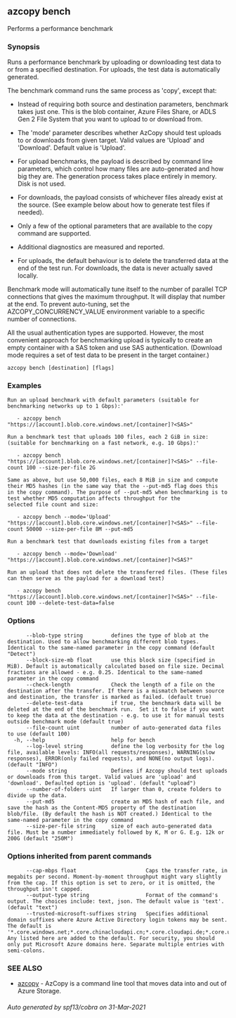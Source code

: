 ## azcopy bench

Performs a performance benchmark

### Synopsis


Runs a performance benchmark by uploading or downloading test data to or from a specified destination. 
For uploads, the test data is automatically generated.

The benchmark command runs the same process as 'copy', except that: 

  - Instead of requiring both source and destination parameters, benchmark takes just one. This is the 
    blob container, Azure Files Share, or ADLS Gen 2 File System that you want to upload to or download from.

  - The 'mode' parameter describes whether AzCopy should test uploads to or downloads from given target. Valid values are 'Upload'
    and 'Download'. Default value is 'Upload'.

  - For upload benchmarks, the payload is described by command line parameters, which control how many files are auto-generated and 
    how big they are. The generation process takes place entirely in memory. Disk is not used.

  - For downloads, the payload consists of whichever files already exist at the source. (See example below about how to generate
    test files if needed).
  
  - Only a few of the optional parameters that are available to the copy command are supported.
  
  - Additional diagnostics are measured and reported.
  
  - For uploads, the default behaviour is to delete the transferred data at the end of the test run.  For downloads, the data
    is never actually saved locally.

Benchmark mode will automatically tune itself to the number of parallel TCP connections that gives 
the maximum throughput. It will display that number at the end. To prevent auto-tuning, set the 
AZCOPY_CONCURRENCY_VALUE environment variable to a specific number of connections. 

All the usual authentication types are supported. However, the most convenient approach for benchmarking upload is typically
to create an empty container with a SAS token and use SAS authentication. (Download mode requires a set of test data to be
present in the target container.)
  


```
azcopy bench [destination] [flags]
```

### Examples

```
Run an upload benchmark with default parameters (suitable for benchmarking networks up to 1 Gbps):'

   - azcopy bench "https://[account].blob.core.windows.net/[container]?<SAS>"

Run a benchmark test that uploads 100 files, each 2 GiB in size: (suitable for benchmarking on a fast network, e.g. 10 Gbps):'

   - azcopy bench "https://[account].blob.core.windows.net/[container]?<SAS>" --file-count 100 --size-per-file 2G

Same as above, but use 50,000 files, each 8 MiB in size and compute their MD5 hashes (in the same way that the --put-md5 flag does this
in the copy command). The purpose of --put-md5 when benchmarking is to test whether MD5 computation affects throughput for the 
selected file count and size:

   - azcopy bench --mode='Upload' "https://[account].blob.core.windows.net/[container]?<SAS>" --file-count 50000 --size-per-file 8M --put-md5

Run a benchmark test that downloads existing files from a target

   - azcopy bench --mode='Download' "https://[account].blob.core.windows.net/[container]?<SAS?"

Run an upload that does not delete the transferred files. (These files can then serve as the payload for a download test)

   - azcopy bench "https://[account].blob.core.windows.net/[container]?<SAS>" --file-count 100 --delete-test-data=false

```

### Options

```
      --blob-type string         defines the type of blob at the destination. Used to allow benchmarking different blob types. Identical to the same-named parameter in the copy command (default "Detect")
      --block-size-mb float      use this block size (specified in MiB). Default is automatically calculated based on file size. Decimal fractions are allowed - e.g. 0.25. Identical to the same-named parameter in the copy command
      --check-length             Check the length of a file on the destination after the transfer. If there is a mismatch between source and destination, the transfer is marked as failed. (default true)
      --delete-test-data         if true, the benchmark data will be deleted at the end of the benchmark run.  Set it to false if you want to keep the data at the destination - e.g. to use it for manual tests outside benchmark mode (default true)
      --file-count uint          number of auto-generated data files to use (default 100)
  -h, --help                     help for bench
      --log-level string         define the log verbosity for the log file, available levels: INFO(all requests/responses), WARNING(slow responses), ERROR(only failed requests), and NONE(no output logs). (default "INFO")
      --mode string              Defines if Azcopy should test uploads or downloads from this target. Valid values are 'upload' and 'download'. Defaulted option is 'upload'. (default "upload")
      --number-of-folders uint   If larger than 0, create folders to divide up the data.
      --put-md5                  create an MD5 hash of each file, and save the hash as the Content-MD5 property of the destination blob/file. (By default the hash is NOT created.) Identical to the same-named parameter in the copy command
      --size-per-file string     size of each auto-generated data file. Must be a number immediately followed by K, M or G. E.g. 12k or 200G (default "250M")
```

### Options inherited from parent commands

```
      --cap-mbps float                      Caps the transfer rate, in megabits per second. Moment-by-moment throughput might vary slightly from the cap. If this option is set to zero, or it is omitted, the throughput isn't capped.
      --output-type string                  Format of the command's output. The choices include: text, json. The default value is 'text'. (default "text")
      --trusted-microsoft-suffixes string   Specifies additional domain suffixes where Azure Active Directory login tokens may be sent.  The default is '*.core.windows.net;*.core.chinacloudapi.cn;*.core.cloudapi.de;*.core.usgovcloudapi.net'. Any listed here are added to the default. For security, you should only put Microsoft Azure domains here. Separate multiple entries with semi-colons.
```

### SEE ALSO

* [azcopy](azcopy.md)	 - AzCopy is a command line tool that moves data into and out of Azure Storage.

###### Auto generated by spf13/cobra on 31-Mar-2021
